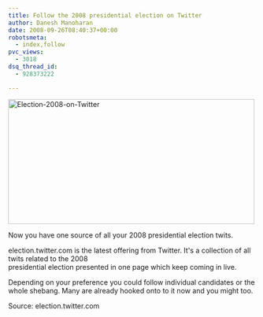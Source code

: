 ```yaml
---
title: Follow the 2008 presidential election on Twitter
author: Danesh Manoharan
date: 2008-09-26T08:40:37+00:00
robotsmeta:
  - index,follow
pvc_views:
  - 3018
dsq_thread_id:
  - 928373222

---
```

[<img loading="lazy" src="http://farm4.static.flickr.com/3067/2889678430_ef486ea030.jpg" alt="Election-2008-on-Twitter" width="500" height="254" />][1]

Now you have one source of all your 2008 presidential election twits.

election.twitter.com is the latest offering from Twitter. It's a collection of all twits related to the 2008  
presidential election presented in one page which keep coming in live.

Depending on your preference you could follow individual candidates or the whole shebang. Many are already hooked onto to it now and you might too.

Source: election.twitter.com

 [1]: http://www.flickr.com/photos/dannyportal/2889678430/ "Election-2008-on-Twitter by Danesh Manoharan, on Flickr"